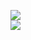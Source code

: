 [![](https://img.shields.io/badge/Made%20With-Github%20Spray-lightgrey.svg?style=for-the-badge&logo=github)](https://github.com/Annihil/github-spray#25112)  
[![](https://i.imgur.com/2DrTn0Z.gif)](https://github.com/Annihil/github-spray)